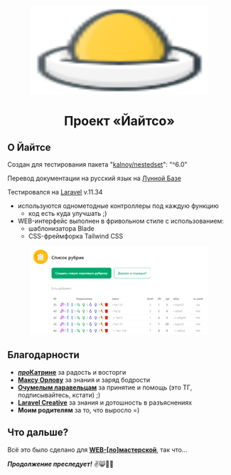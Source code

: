 <p align="center">
    <img src="https://raw.githubusercontent.com/muba4/laravel-nestedset-interface/54ca1213b18c21a232e6a839a053412abdea920b/public/images/svg/icons/nest.svg" width="400" height="200" alt="Йайтсо Logo">
</p>

<h1 align="center">Проект «Йайтсо»</h1>

## О Йайтсе

Создан для тестирования пакета "[kalnoy/nestedset](https://github.com/lazychaser/laravel-nestedset)": "^6.0"

Перевод документации на русский язык на [Лунной Базе](https://mb4.ru/frameworks/laravel/packages/2042-lazychaser-laravel-nestedset.html)

Тестировался на [Laravel](https://laravel.com/) v.11.34

* используются однометодные контроллеры под каждую функцию
  * код есть куда улучшать ;) 
* WEB-интерфейс выполнен в фривольном стиле с использованием:
  * шаблонизатора Blade
  * CSS-фреймфорка Tailwind CSS

<p align="center">
    <img src="https://raw.githubusercontent.com/muba4/laravel-nestedset-interface/refs/heads/main/public/images/forReadMe/2025-01-09_211639_localhost.png" width="400" height="200" alt="Йайтсо Logo">
</p>

## Благодарности
* [***про*****Катрине**](https://prokatrina.ru/) за радость и восторги
* [**Максу Орлову**](https://www.youtube.com/@onecode_blog) за знания и заряд бодрости
* [**Очумелым ларавельцам**](https://t.me/onecode_chat) за принятие и помощь (это ТГ, подписывайтесь, кстати) ;)
* [**Laravel Creative**](https://www.youtube.com/@laravelcreative) за знания и дотошность в разъяснениях
* **Моим родителям** за то, что выросло =)

## Что дальше?

Всё это было сделано для [**WEB-[ло]мастерской**](https://lb8.ru), так что...

***Продолжение преследует!*** ✌️😸🏴‍☠️
